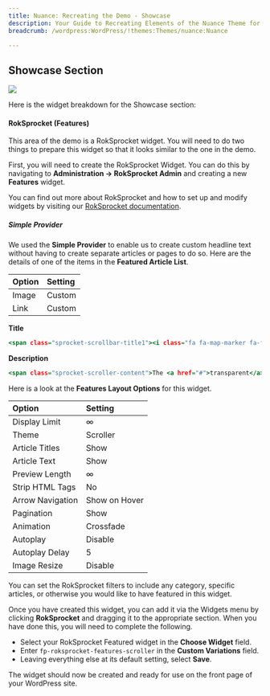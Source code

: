```yaml
---
title: Nuance: Recreating the Demo - Showcase
description: Your Guide to Recreating Elements of the Nuance Theme for WordPress
breadcrumb: /wordpress:WordPress/!themes:Themes/nuance:Nuance

---
```


Showcase Section
-----

![][demo]

Here is the widget breakdown for the Showcase section:

#### RokSprocket (Features)

This area of the demo is a RokSprocket widget. You will need to do two things to prepare this widget so that it looks similar to the one in the demo.

First, you will need to create the RokSprocket Widget. You can do this by navigating to **Administration -> RokSprocket Admin** and creating a new **Features** widget.

You can find out more about RokSprocket and how to set up and modify widgets by visiting our [RokSprocket documentation][roksprocket].

##### Simple Provider

We used the **Simple Provider** to enable us to create custom headline text without having to create separate articles or pages to do so. Here are the details of one of the items in the **Featured Article List**.

| Option      | Setting     |
| :---------- | :---------- |
| Image       | Custom      |
| Link        | Custom      |

**Title**

~~~ .html
<span class="sprocket-scrollbar-title1"><i class="fa fa-map-marker fa-fw"></i> Colorful<span class="hidden-tablet"> Infusion</span></span><span class="sprocket-scrollbar-title2">Transparent<span class="hidden-tablet"> Areas</span></span>
~~~

**Description**

~~~ .html
<span class="sprocket-scroller-content">The <a href="#">transparent</a> nature of the Nuance design allows the background colors to bleed through to the forefront, to <a href="#">complement and embellish</a> your content.</span>
~~~

Here is a look at the **Features Layout Options** for this widget.

| Option           | Setting       |
| :----------      | :----------   |
| Display Limit    | ∞             |
| Theme            | Scroller      |
| Article Titles   | Show          |
| Article Text     | Show          |
| Preview Length   | ∞             |
| Strip HTML Tags  | No            |
| Arrow Navigation | Show on Hover |
| Pagination       | Show          |
| Animation        | Crossfade     |
| Autoplay         | Disable       |
| Autoplay Delay   | 5             |
| Image Resize     | Disable       |

You can set the RokSprocket filters to include any category, specific articles, or otherwise you would like to have featured in this widget.

Once you have created this widget, you can add it via the Widgets menu by clicking **RokSprocket** and dragging it to the appropriate section. When you have done this, you will need to complete the following.

* Select your RokSprocket Featured widget in the **Choose Widget** field.
* Enter `fp-roksprocket-features-scroller` in the **Custom Variations** field.
* Leaving everything else at its default setting, select **Save**.

The widget should now be created and ready for use on the front page of your WordPress site.

[demo]: assets/demo_3.jpeg
[roksprocket]: ../../plugins/roksprocket/
